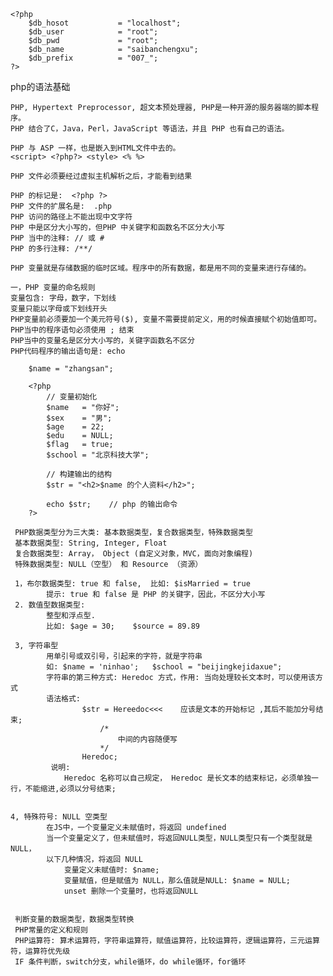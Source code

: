     <?php
        $db_hosot           = "localhost";
        $db_user            = "root";
        $db_pwd             = "root";
        $db_name            = "saibanchengxu";
        $db_prefix          = "007_";
    ?>
    

php的语法基础
    
    PHP, Hypertext Preprocessor, 超文本预处理器, PHP是一种开源的服务器端的脚本程序。
    PHP 结合了C，Java，Perl，JavaScript 等语法，并且 PHP 也有自己的语法。
    
    PHP 与 ASP 一样，也是嵌入到HTML文件中去的。
    <script> <?php?> <style> <% %>  
    
    PHP 文件必须要经过虚拟主机解析之后，才能看到结果
    
    PHP 的标记是:  <?php ?>
    PHP 文件的扩展名是:  .php
    PHP 访问的路径上不能出现中文字符
    PHP 中是区分大小写的，但PHP 中关键字和函数名不区分大小写
    PHP 当中的注释: // 或 #
    PHP 的多行注释: /**/
    
    PHP 变量就是存储数据的临时区域。程序中的所有数据，都是用不同的变量来进行存储的。
    
    一，PHP 变量的命名规则
    变量包含: 字母，数字，下划线
    变量只能以字母或下划线开头
    PHP变量前必须要加一个美元符号($), 变量不需要提前定义，用的时候直接赋个初始值即可。
    PHP当中的程序语句必须使用 ; 结束
    PHP当中的变量名是区分大小写的，关键字函数名不区分
    PHP代码程序的输出语句是: echo
    
        $name = "zhangsan";
        
        <?php 
            // 变量初始化
            $name   = "你好";
            $sex    = "男";
            $age    = 22;
            $edu    = NULL;
            $flag   = true;
            $school = "北京科技大学";
            
            // 构建输出的结构
            $str = "<h2>$name 的个人资料</h2>";
            
            echo $str;    // php 的输出命令
        ?>
    
     PHP数据类型分为三大类: 基本数据类型，复合数据类型，特殊数据类型
     基本数据类型: String, Integer, Float
     复合数据类型: Array， Object (自定义对象，MVC，面向对象编程)
     特殊数据类型: NULL（空型） 和 Resource （资源）
     
     1，布尔数据类型: true 和 false,  比如: $isMarried = true
            提示: true 和 false 是 PHP 的关键字，因此，不区分大小写
     2. 数值型数据类型:
            整型和浮点型.
            比如: $age = 30;    $source = 89.89
            
     3, 字符串型
            用单引号或双引号，引起来的字符，就是字符串
            如: $name = 'ninhao';   $school = "beijingkejidaxue"; 
            字符串的第三种方式: Heredoc 方式，作用: 当向处理较长文本时，可以使用该方式
            语法格式:
                    $str = Hereedoc<<<    应该是文本的开始标记 ,其后不能加分号结束;
                        /*
                            中间的内容随便写 
                        */
                    Heredoc;
             说明:
                Heredoc 名称可以自己规定， Heredoc 是长文本的结束标记，必须单独一行，不能缩进,必须以分号结束;


    4, 特殊符号: NULL 空类型
            在JS中，一个变量定义未赋值时，将返回 undefined
            当一个变量定义了，但未赋值时，将返回NULL类型，NULL类型只有一个类型就是NULL，
            以下几种情况，将返回 NULL
                变量定义未赋值时: $name;
                变量赋值，但是赋值为 NULL，那么值就是NULL: $name = NULL;
                unset 删除一个变量时，也将返回NULL
     
     
     判断变量的数据类型，数据类型转换
     PHP常量的定义和规则
     PHP运算符: 算术运算符，字符串运算符，赋值运算符，比较运算符，逻辑运算符，三元运算符，运算符优先级
     IF 条件判断，switch分支，while循环，do while循环，for循环
     
     
    
    
    
    
    
    
    
    
    
    
    
    
    
    
    
    
    
    
    
    
    
    
    
    
    
